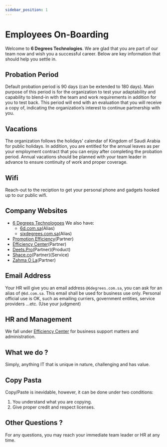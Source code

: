```yaml
---
sidebar_position: 1
---
```


# Employees On-Boarding

Welcome to **6 Degrees Technologies**. We are glad that you are part of our team now and wish you a successful career. Below are key information that should help you settle in.

## Probation Period

Default probation period is 90 days (can be extended to 180 days). Main purpose of this period is for the organization to test your adaptability and capability to blend-in with the team and work requirements in addition for you to test back. This period will end with an evaluation that you will receive a copy of, indicating the organization’s interest to continue partnership with you.

## Vacations

The organization follows the holidays' calendar of Kingdom of Saudi Arabia for public holidays. In addition, you are entitled for the annual leaves as per your employment contract that you can enjoy after completing the probation period. Annual vacations should be planned with your team leader in advance to ensure continuity of work and proper coverage.

## Wifi

Reach-out to the reciption to get your personal phone and gadgets hooked up to our public wifi.

## Company Websites

- [6 Degrees Technologoes](https://www.6degrees.com.sa)
  We also have:
  - [6d.com.sa](https://www.6d.com.sa)(Alias)
  - [sixdegrees.com.sa](https://www.sixdegrees.com.sa)(Alias)
- [Promotion Efficiency](https://www.promoe.com.sa)(Partner)
- [Efficiency Center](https://www.efficiencys.com.sa)(Partner)
- [Deets.Pro](https://www.deets.pro)(Partner)(Product)
- [Shace.co](https://www.shace.co)(Partner)(Service)
- [Zahma O La](https://www.zahmaola.com)(Partner)

## Email Address

Your HR will give you an email address `@6degrees.com.sa`, you can ask for an alias of `@6d.com.sa`. This email shall be used for business use only. Personal official use is OK, such as emailing curriers, government entities, service providers ...etc. (Use your judgment)

## HR and Management

We fall under [Efficiency Center](https://www.efficiencys.com.sa) for business support matters and administration.

## What we do ?

Simply, anything IT that is unique in nature, challenging and has value.

## Copy Pasta

Copy/Paste is inevidable, however, it can be done under two conditions:

1. You understand what you are copying.
2. Give proper credit and respect licenses.

## Other Questions ?

For any questions, you may reach your immediate team leader or HR at any time.  
